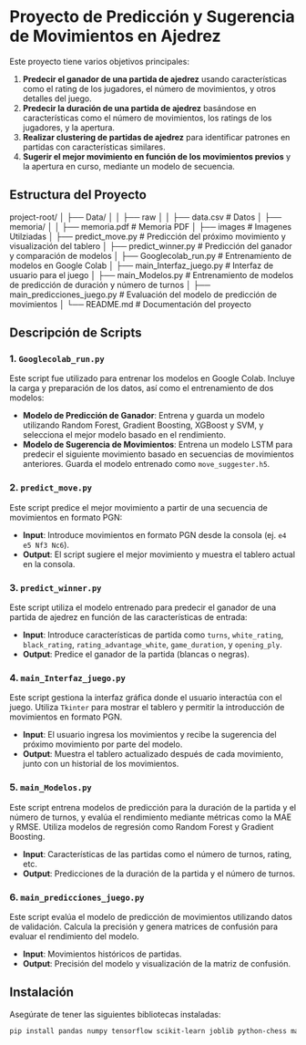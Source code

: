 # Proyecto de Predicción y Sugerencia de Movimientos en Ajedrez

Este proyecto tiene varios objetivos principales:

1. **Predecir el ganador de una partida de ajedrez** usando características como el rating de los jugadores, el número de movimientos, y otros detalles del juego.
2. **Predecir la duración de una partida de ajedrez** basándose en características como el número de movimientos, los ratings de los jugadores, y la apertura.
3. **Realizar clustering de partidas de ajedrez** para identificar patrones en partidas con características similares.
4. **Sugerir el mejor movimiento en función de los movimientos previos** y la apertura en curso, mediante un modelo de secuencia.

## Estructura del Proyecto

project-root/
│   ├── Data/
│   │   ├── raw
│   │       ├── data.csv           # Datos
│   ├── memoria/
│   │   ├── memoria.pdf            # Memoria PDF
│   ├── images                     # Imagenes Utilziadas
│   ├── predict_move.py            # Predicción del próximo movimiento y visualización del tablero
│   ├── predict_winner.py          # Predicción del ganador y comparación de modelos
│   ├── Googlecolab_run.py         # Entrenamiento de modelos en Google Colab
│   ├── main_Interfaz_juego.py     # Interfaz de usuario para el juego
│   ├── main_Modelos.py            # Entrenamiento de modelos de predicción de duración y número de turnos
│   ├── main_predicciones_juego.py # Evaluación del modelo de predicción de movimientos
│   └── README.md                  # Documentación del proyecto

## Descripción de Scripts

### 1. `Googlecolab_run.py`

Este script fue utilizado para entrenar los modelos en Google Colab. Incluye la carga y preparación de los datos, así como el entrenamiento de dos modelos:

- **Modelo de Predicción de Ganador**: Entrena y guarda un modelo utilizando Random Forest, Gradient Boosting, XGBoost y SVM, y selecciona el mejor modelo basado en el rendimiento.
- **Modelo de Sugerencia de Movimientos**: Entrena un modelo LSTM para predecir el siguiente movimiento basado en secuencias de movimientos anteriores. Guarda el modelo entrenado como `move_suggester.h5`.


### 2. `predict_move.py`

Este script predice el mejor movimiento a partir de una secuencia de movimientos en formato PGN:

- **Input**: Introduce movimientos en formato PGN desde la consola (ej. `e4 e5 Nf3 Nc6`).
- **Output**: El script sugiere el mejor movimiento y muestra el tablero actual en la consola.

### 3. `predict_winner.py`

Este script utiliza el modelo entrenado para predecir el ganador de una partida de ajedrez en función de las características de entrada:

- **Input**: Introduce características de partida como `turns`, `white_rating`, `black_rating`, `rating_advantage_white`, `game_duration`, y `opening_ply`.
- **Output**: Predice el ganador de la partida (blancas o negras).

### 4. `main_Interfaz_juego.py`

Este script gestiona la interfaz gráfica donde el usuario interactúa con el juego. Utiliza `Tkinter` para mostrar el tablero y permitir la introducción de movimientos en formato PGN.

- **Input**: El usuario ingresa los movimientos y recibe la sugerencia del próximo movimiento por parte del modelo.
- **Output**: Muestra el tablero actualizado después de cada movimiento, junto con un historial de los movimientos.

### 5. `main_Modelos.py`

Este script entrena modelos de predicción para la duración de la partida y el número de turnos, y evalúa el rendimiento mediante métricas como la MAE y RMSE. Utiliza modelos de regresión como Random Forest y Gradient Boosting.

- **Input**: Características de las partidas como el número de turnos, rating, etc.
- **Output**: Predicciones de la duración de la partida y el número de turnos.

### 6. `main_predicciones_juego.py`

Este script evalúa el modelo de predicción de movimientos utilizando datos de validación. Calcula la precisión y genera matrices de confusión para evaluar el rendimiento del modelo.

- **Input**: Movimientos históricos de partidas.
- **Output**: Precisión del modelo y visualización de la matriz de confusión.

## Instalación

Asegúrate de tener las siguientes bibliotecas instaladas:
```bash
pip install pandas numpy tensorflow scikit-learn joblib python-chess matplotlib seaborn pillow wand
